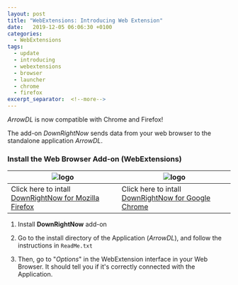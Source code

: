 ```yaml
---
layout: post
title: "WebExtensions: Introducing Web Extension"
date:   2019-12-05 06:06:30 +0100
categories:
  - WebExtensions
tags:
  - update
  - introducing
  - webextensions
  - browser
  - launcher
  - chrome
  - firefox
excerpt_separator:  <!--more-->
---
```


*ArrowDL* is now compatible with Chrome and Firefox!

The add-on *DownRightNow* sends data from your web browser to the standalone application *ArrowDL*.


### Install the Web Browser Add-on (WebExtensions)

| ![logo](/ArrowDL/assets/images/firefox.png) | ![logo](/ArrowDL/assets/images/chrome.png) |
|-----------------------------------|----------------------------------|
| Click here to intall [DownRightNow for Mozilla Firefox](https://addons.mozilla.org/en-US/firefox/addon/down-right-now/ "https://addons.mozilla.org/en-US/firefox/addon/down-right-now/") | Click here to intall [DownRightNow for Google Chrome](https://chrome.google.com/webstore/detail/down-right-now/modofbhnhlagjmejdbalnijgncppjeio "https://chrome.google.com/webstore/detail/down-right-now/modofbhnhlagjmejdbalnijgncppjeio") |


1. Install **DownRightNow** add-on

2. Go to the install directory of the Application (*ArrowDL*), and follow the instructions in `ReadMe.txt`

3. Then, go to "*Options*" in the WebExtension interface in your Web Browser. It should tell you if it's correctly connected with the Application. 


